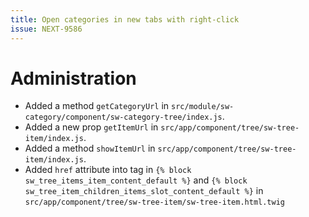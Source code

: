 ```yaml
---
title: Open categories in new tabs with right-click
issue: NEXT-9586
---
```

# Administration
* Added a method `getCategoryUrl` in `src/module/sw-category/component/sw-category-tree/index.js`.
* Added a new prop `getItemUrl` in `src/app/component/tree/sw-tree-item/index.js`.
* Added a method `showItemUrl` in `src/app/component/tree/sw-tree-item/index.js`.
* Added `href` attribute into <a> tag in `{% block sw_tree_items_item_content_default %}` and `{% block sw_tree_item_children_items_slot_content_default %}` in `src/app/component/tree/sw-tree-item/sw-tree-item.html.twig`
